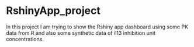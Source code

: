 # RshinyApp_project
In this project I am trying to show the Rshiny app dashboard using some PK data from R and also some synthetic data of il13 inhibition unit concentrations. 
